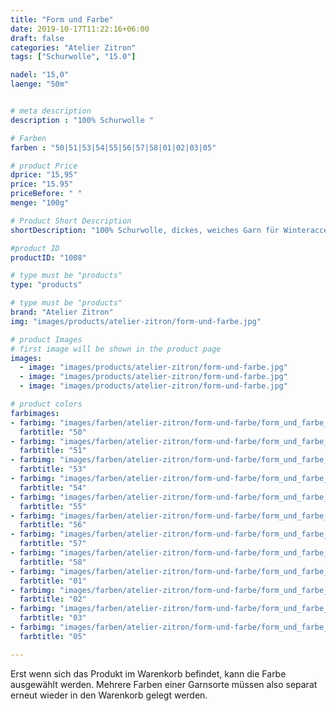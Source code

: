 ```yaml
---
title: "Form und Farbe"
date: 2019-10-17T11:22:16+06:00
draft: false
categories: "Atelier Zitron"
tags: ["Schurwolle", "15.0"]	

nadel: "15,0" 
laenge: "50m"	


# meta description
description : "100% Schurwolle "

# Farben
farben : "50|51|53|54|55|56|57|58|01|02|03|05"

# product Price
dprice: "15,95"
price: "15.95"
priceBefore: " "
menge: "100g"

# Product Short Description
shortDescription: "100% Schurwolle, dickes, weiches Garn für Winteraccessoires"

#product ID
productID: "1008"

# type must be "products"
type: "products"

# type must be "products"
brand: "Atelier Zitron"
img: "images/products/atelier-zitron/form-und-farbe.jpg"   

# product Images
# first image will be shown in the product page
images:
  - image: "images/products/atelier-zitron/form-und-farbe.jpg"
  - image: "images/products/atelier-zitron/form-und-farbe.jpg"
  - image: "images/products/atelier-zitron/form-und-farbe.jpg"

# product colors
farbimages:
- farbimg: "images/farben/atelier-zitron/form-und-farbe/form_und_farbe_2486_50_1.jpg"	
  farbtitle: "50"
- farbimg: "images/farben/atelier-zitron/form-und-farbe/form_und_farbe_2489_51_1.jpg"	
  farbtitle: "51"
- farbimg: "images/farben/atelier-zitron/form-und-farbe/form_und_farbe_2497_53_1.jpg"	
  farbtitle: "53"
- farbimg: "images/farben/atelier-zitron/form-und-farbe/form_und_farbe_2500_54_1.jpg"	
  farbtitle: "54"
- farbimg: "images/farben/atelier-zitron/form-und-farbe/form_und_farbe_2503_55_1.jpg"	
  farbtitle: "55"
- farbimg: "images/farben/atelier-zitron/form-und-farbe/form_und_farbe_2506_56_1.jpg"	
  farbtitle: "56"
- farbimg: "images/farben/atelier-zitron/form-und-farbe/form_und_farbe_2510_57_1.jpg"	
  farbtitle: "57"
- farbimg: "images/farben/atelier-zitron/form-und-farbe/form_und_farbe_2510_58_1.jpg"	
  farbtitle: "58"
- farbimg: "images/farben/atelier-zitron/form-und-farbe/form_und_farbe_2740_01_1.jpg"	
  farbtitle: "01"
- farbimg: "images/farben/atelier-zitron/form-und-farbe/form_und_farbe_2741_02_1.jpg"	
  farbtitle: "02"
- farbimg: "images/farben/atelier-zitron/form-und-farbe/form_und_farbe_2742_03_1.jpg"	
  farbtitle: "03"
- farbimg: "images/farben/atelier-zitron/form-und-farbe/form_und_farbe_2744_05_1.jpg"	
  farbtitle: "05"

---
```


Erst wenn sich das Produkt im Warenkorb befindet, kann die Farbe ausgewählt werden.
Mehrere Farben einer Garnsorte müssen also separat erneut wieder in den Warenkorb gelegt werden.
